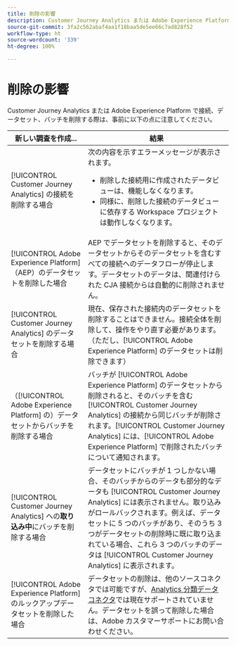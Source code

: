 ```yaml
---
title: 削除の影響
description: Customer Journey Analytics または Adobe Experience Platform において、接続、データセット、バッチを削除した場合の影響。
source-git-commit: 3fa2c562abaf4aa1f18baa5de5ee66c7ad828f52
workflow-type: ht
source-wordcount: '339'
ht-degree: 100%

---
```


# 削除の影響

Customer Journey Analytics または Adobe Experience Platform で接続、データセット、バッチを削除する際は、事前に以下の点に注意してください。

| 新しい調査を作成... | 結果 |
| --- | --- |
| [!UICONTROL Customer Journey Analytics] の接続を削除する場合 | 次の内容を示すエラーメッセージが表示されます。<ul><li>削除した接続用に作成されたデータビューは、機能しなくなります。</li><li> 同様に、削除した接続のデータビューに依存する Workspace プロジェクトは動作しなくなります。</li></ul> |
| [!UICONTROL Adobe Experience Platform]（AEP）のデータセットを削除した場合 | AEP でデータセットを削除すると、そのデータセットからそのデータセットを含むすべての接続へのデータフローが停止します。データセットのデータは、関連付けられた CJA 接続からは自動的に削除されません。 |
| [!UICONTROL Customer Journey Analytics] のデータセットを削除する場合 | 現在、保存された接続内のデータセットを削除することはできません。接続全体を削除して、操作をやり直す必要があります。（ただし、[!UICONTROL Adobe Experience Platform] のデータセットは削除できます） |
| （[!UICONTROL Adobe Experience Platform] の）データセットからバッチを削除する場合 | バッチが [!UICONTROL Adobe Experience Platform] のデータセットから削除されると、そのバッチを含む [!UICONTROL Customer Journey Analytics] の接続から同じバッチが削除されます。[!UICONTROL Customer Journey Analytics] には、[!UICONTROL Adobe Experience Platform] で削除されたバッチについて通知されます。 |
| [!UICONTROL Customer Journey Analytics] への&#x200B;**取り込み中**&#x200B;にバッチを削除する場合 | データセットにバッチが 1 つしかない場合、そのバッチからのデータも部分的なデータも [!UICONTROL Customer Journey Analytics] には表示されません。取り込みがロールバックされます。例えば、データセットに 5 つのバッチがあり、そのうち 3 つがデータセットの削除時に既に取り込まれている場合、これら 3 つのバッチのデータは [!UICONTROL Customer Journey Analytics] に表示されます。 |
| [!UICONTROL Adobe Experience Platform] のルックアップデータセットを削除した場合 | データセットの削除は、他のソースコネクタでは可能ですが、[Analytics 分類データコネクタ](https://experienceleague.adobe.com/docs/experience-platform/sources/ui-tutorials/create/adobe-applications/classifications.html?lang=ja)では現在サポートされていません。データセットを誤って削除した場合は、Adobe カスタマーサポートにお問い合わせください。 |
